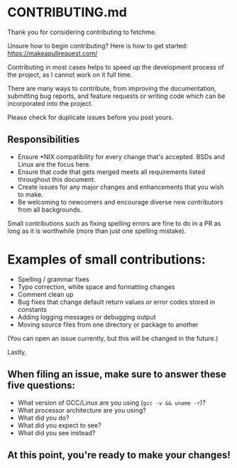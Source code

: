 # CONTRIBUTING.md

Thank you for considering contributing to fetchme.


Unsure how to begin contributing? 
Here is how to get started: https://makeapullrequest.com/

Contributing in most cases helps to speed up the development process of the project, as I cannot work on it full time.

There are many ways to contribute, from improving the documentation, submitting bug reports, and feature requests or writing code which can be incorporated into the project.

Please check for duplicate issues before you post yours.

## Responsibilities

   - Ensure *NIX compatibility for every change that's accepted. BSDs and Linux are the focus here.
   - Ensure that code that gets merged meets all requirements listed throughout this document.
   - Create issues for any major changes and enhancements that you wish to make.
   - Be welcoming to newcomers and encourage diverse new contributors from all backgrounds.


Small contributions such as fixing spelling errors are fine to do in a PR as long as it is worthwhile (more than just one spelling mistake).
# Examples of small contributions:

  - Spelling / grammar fixes
  - Typo correction, white space and formatting changes
  - Comment clean up
  - Bug fixes that change default return values or error codes stored in constants
  - Adding logging messages or debugging output
  - Moving source files from one directory or package to another

[//]:  # "If you find a security vulnerability, do NOT open an issue. Email <this will be added soon> instead."
(You can open an issue currently, but this will be changed in the future.)

Lastly, 
## When filing an issue, make sure to answer these five questions:

   - What version of GCC/Linux are you using (``gcc -v && uname -r``)?
   - What processor architecture are you using?
   - What did you do?
   - What did you expect to see?
   - What did you see instead? 
## At this point, you're ready to make your changes!
